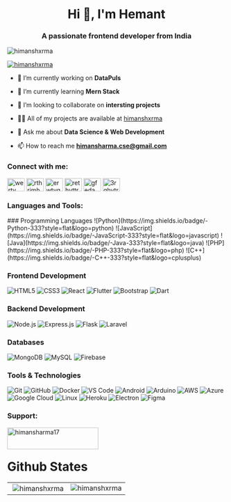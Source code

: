 <h1 align="center">Hi 👋, I'm Hemant</h1>
<h3 align="center">A passionate frontend developer from India</h3>

<p align="left"> <img src="https://komarev.com/ghpvc/?username=himansharma17&label=Profile%20views&color=0e75b6&style=flat" alt="himanshxrma" /> </p>

<p align="left"> <a href="https://github.com/ryo-ma/github-profile-trophy"><img src="https://github-profile-trophy.vercel.app/?username=himanshxrma" alt="himanshxrma" /></a> </p>

- 🔭 I’m currently working on **DataPuls**

- 🌱 I’m currently learning **Mern Stack**

- 👯 I’m looking to collaborate on **intersting projects**

- 👨‍💻 All of my projects are available at [himanshxrma](https://himanshxrma.github.io/Portfolio/)

- 💬 Ask me about **Data Science & Web Development**

- 📫 How to reach me **himansharma.cse@gmail.com**

<h3 align="left">Connect with me:</h3>
<p align="left">
<a href="https://dev.to/werty" target="blank"><img align="center" src="https://raw.githubusercontent.com/rahuldkjain/github-profile-readme-generator/master/src/images/icons/Social/devto.svg" alt="werty" height="30" width="40" /></a>
<a href="https://linkedin.com/in/rthrjmhgtrf" target="blank"><img align="center" src="https://raw.githubusercontent.com/rahuldkjain/github-profile-readme-generator/master/src/images/icons/Social/linked-in-alt.svg" alt="rthrjmhgtrf" height="30" width="40" /></a>
<a href="https://www.codechef.com/users/erwtygf" target="blank"><img align="center" src="https://cdn.jsdelivr.net/npm/simple-icons@3.1.0/icons/codechef.svg" alt="erwtygf" height="30" width="40" /></a>
<a href="https://www.hackerrank.com/rethyttr" target="blank"><img align="center" src="https://raw.githubusercontent.com/rahuldkjain/github-profile-readme-generator/master/src/images/icons/Social/hackerrank.svg" alt="rethyttr" height="30" width="40" /></a>
<a href="https://www.leetcode.com/gfedawqrt" target="blank"><img align="center" src="https://raw.githubusercontent.com/rahuldkjain/github-profile-readme-generator/master/src/images/icons/Social/leet-code.svg" alt="gfedawqrt" height="30" width="40" /></a>
<a href="https://www.hackerearth.com/3rqhytre" target="blank"><img align="center" src="https://raw.githubusercontent.com/rahuldkjain/github-profile-readme-generator/master/src/images/icons/Social/hackerearth.svg" alt="3rqhytre" height="30" width="40" /></a>
</p>

<h3 align="left">Languages and Tools:</h3>
### Programming Languages
![Python](https://img.shields.io/badge/-Python-333?style=flat&logo=python)
![JavaScript](https://img.shields.io/badge/-JavaScript-333?style=flat&logo=javascript)
![Java](https://img.shields.io/badge/-Java-333?style=flat&logo=java)
![PHP](https://img.shields.io/badge/-PHP-333?style=flat&logo=php)
![C++](https://img.shields.io/badge/-C++-333?style=flat&logo=cplusplus)

### Frontend Development
![HTML5](https://img.shields.io/badge/-HTML5-333?style=flat&logo=html5)
![CSS3](https://img.shields.io/badge/-CSS3-333?style=flat&logo=css3)
![React](https://img.shields.io/badge/-React-333?style=flat&logo=react)
![Flutter](https://img.shields.io/badge/-Flutter-333?style=flat&logo=flutter)
![Bootstrap](https://img.shields.io/badge/-Bootstrap-333?style=flat&logo=bootstrap)
![Dart](https://img.shields.io/badge/-Dart-333?style=flat&logo=dart)

### Backend Development
![Node.js](https://img.shields.io/badge/-Node.js-333?style=flat&logo=node.js)
![Express.js](https://img.shields.io/badge/-Express.js-333?style=flat&logo=express)
![Flask](https://img.shields.io/badge/-Flask-333?style=flat&logo=flask)
![Laravel](https://img.shields.io/badge/-Laravel-333?style=flat&logo=laravel)

### Databases
![MongoDB](https://img.shields.io/badge/-MongoDB-333?style=flat&logo=mongodb)
![MySQL](https://img.shields.io/badge/-MySQL-333?style=flat&logo=mysql)
![Firebase](https://img.shields.io/badge/-Firebase-333?style=flat&logo=firebase)

### Tools & Technologies
![Git](https://img.shields.io/badge/-Git-333?style=flat&logo=git)
![GitHub](https://img.shields.io/badge/-GitHub-333?style=flat&logo=github)
![Docker](https://img.shields.io/badge/-Docker-333?style=flat&logo=docker)
![VS Code](https://img.shields.io/badge/-VS_Code-333?style=flat&logo=visual-studio-code)
![Android](https://img.shields.io/badge/-Android-333?style=flat&logo=android)
![Arduino](https://img.shields.io/badge/-Arduino-333?style=flat&logo=arduino)
![AWS](https://img.shields.io/badge/-AWS-333?style=flat&logo=amazon-aws)
![Azure](https://img.shields.io/badge/-Azure-333?style=flat&logo=microsoft-azure)
![Google Cloud](https://img.shields.io/badge/-Google_Cloud-333?style=flat&logo=google-cloud)
![Linux](https://img.shields.io/badge/-Linux-333?style=flat&logo=linux)
![Heroku](https://img.shields.io/badge/-Heroku-333?style=flat&logo=heroku)
![Electron](https://img.shields.io/badge/-Electron-333?style=flat&logo=electron)
![Figma](https://img.shields.io/badge/-Figma-333?style=flat&logo=figma)


<h3 align="left">Support:</h3>
<p><a href="https://www.buymeacoffee.com/himansharma17"> <img align="left" src="https://cdn.buymeacoffee.com/buttons/v2/default-yellow.png" height="50" width="210" alt="himansharma17" /></a></p><br><br>

# Github States
<table>
  <tr>
    <td>
      &nbsp;<img align="center" src="https://github-readme-stats.vercel.app/api?username=himanshxrma&show_icons=true&locale=en" alt="himanshxrma" />
    </td>
    <td>
<img align="center" src="https://github-readme-streak-stats.herokuapp.com/?user=himanshxrma&" alt="himanshxrma" />    </td>
  </tr>
</table>
